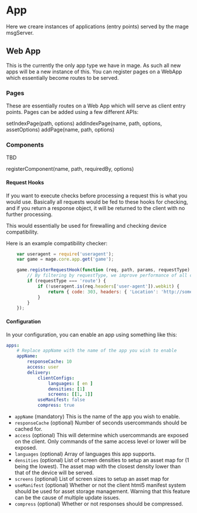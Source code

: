 # App

Here we creare instances of applications (entry points) served by the mage
msgServer.

## Web App

This is the currently the only app type we have in mage. As such all new apps
will be a new instance of this. You can register pages on a WebApp which
essentially become routes to be served.

### Pages

These are essentially routes on a Web App which will serve as client entry
points. Pages can be added using a few different APIs:

setIndexPage(path, options)
addIndexPage(name, path, options, assetOptions)
addPage(name, path, options)

### Components

TBD

registerComponent(name, path, requiredBy, options)

#### Request Hooks

If you want to execute checks before processing a request this is what you would
use. Basically all requests would be fed to these hooks for checking, and if you
return a response object, it will be returned to the client with no further
processing.

This would essentially be used for firewalling and checking device compatibility.

Here is an example compatibility checker:
```javascript
	var useragent = require('useragent');
	var game = mage.core.app.get('game');

	game.registerRequestHook(function (req, path, params, requestType) {
		// By filtering by requestType, we improve performance of all commands
		if (requestType === 'route') {
			if (!useragent.is(req.headers['user-agent']).webkit) {
				return { code: 303, headers: { 'Location': 'http://some.url.com/' }, output: null};
			}
		}
	});
```

#### Configuration

In your configuration, you can enable an app using something like this:

```yaml
apps:
	# Replace appName with the name of the app you wish to enable
    appName:
        responseCache: 10
        access: user
        delivery:
            clientConfigs:
                languages: [ en ]
                densities: [1]
                screens: [[1, 1]]
            useManifest: false
            compress: true
```

* `appName` (mandatory) This is the name of the app you wish to enable.
* `responseCache` (optional) Number of seconds usercommands should be cached for.
* `access` (optional) This will determine which usercommands are exposed on the
   client. Only commands of the same access level or lower will be exposed.
* `languages` (optional) Array of languages this app supports.
* `densities` (optional) List of screen densities to setup an asset map for
  (1 being the lowest). The asset map with the closest density lower than that
  of the device will be served.
* `screens` (optional) List of screen sizes to setup an asset map for
* `useManifest` (optional) Whether or not the client html5 manifest system
  should be used for asset storage management. Warning that this feature can be
  the cause of multiple update issues.
* `compress` (optional) Whether or not responses should be compressed.
